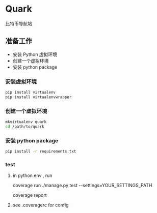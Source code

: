 # Quark

比特币导航站

## 准备工作

- 安装 Python 虚拟环境
- 创建一个虚拟环境
- 安装 python package


### 安装虚拟环境

```bash
pip install virtualenv
pip install virtualenvwrapper
```

### 创建一个虚拟环境
```bash
mkvirtualenv quark
cd /path/to/quark
```

### 安装 python package
```bash
pip install -r requirements.txt 
```

### test
1. in python env , run 

    coverage run ./manage.py test --settings=YOUR_SETTINGS_PATH
    
    coverage report 
    
2. see .coveragerc for config 
    
    
     
    
    